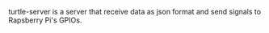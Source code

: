 turtle-server is a server that receive data as json format and send signals to Rapsberry Pi's GPIOs.
